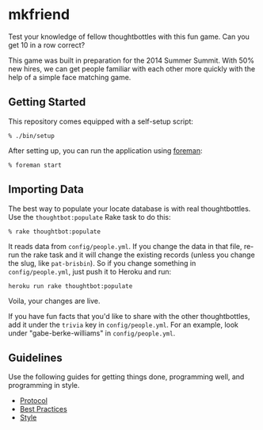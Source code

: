 mkfriend
========

Test your knowledge of fellow thoughtbottles with this fun game. Can you get 10
in a row correct?

This game was built in preparation for the 2014 Summer Summit. With 50% new
hires, we can get people familiar with each other more quickly with the help of
a simple face matching game.

Getting Started
---------------

This repository comes equipped with a self-setup script:

    % ./bin/setup

After setting up, you can run the application using [foreman]:

    % foreman start

[foreman]: http://ddollar.github.io/foreman/

Importing Data
--------------

The best way to populate your locate database is with real thoughtbottles. Use
the `thoughtbot:populate` Rake task to do this:

    % rake thoughtbot:populate

It reads data from `config/people.yml`. If you change the data in that file,
re-run the rake task and it will change the existing records (unless you change
the slug, like `pat-brisbin`). So if you change something in
`config/people.yml`, just push it to Heroku and run:

    heroku run rake thoughtbot:populate

Voila, your changes are live.

If you have fun facts that you'd like to share with the other thoughtbottles,
add it under the `trivia` key in `config/people.yml`. For an example, look under
"gabe-berke-williams" in `config/people.yml`.

Guidelines
----------

Use the following guides for getting things done, programming well, and
programming in style.

* [Protocol](http://github.com/thoughtbot/guides/blob/master/protocol)
* [Best Practices](http://github.com/thoughtbot/guides/blob/master/best-practices)
* [Style](http://github.com/thoughtbot/guides/blob/master/style)
